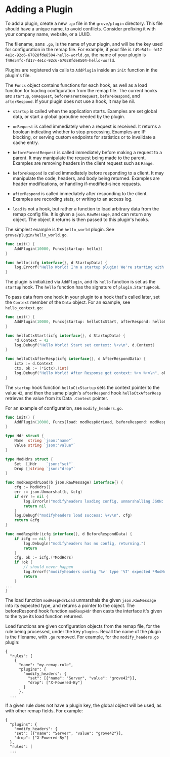 # Adding a Plugin

To add a plugin, create a new `.go` file in the `grove/plugin` directory. This file should have a unique name, to avoid conflicts. Consider prefixing it with your company name, website, or a UUID.

The filename, sans `.go`, is the name of your plugin, and will be the key used for configuration in the remap file. For example, if your file is `f49e54fc-fd17-4e1c-92c6-67028fde8504-hello-world.go`, the name of your plugin is `f49e54fc-fd17-4e1c-92c6-67028fde8504-hello-world`.

Plugins are registered via calls to `AddPlugin` inside an `init` function in the plugin's file.

The `Funcs` object contains functions for each hook, as well as a load function for loading configuration from the remap file. The current hooks are `startup`, `onRequest`, `beforeParentRequest`, `beforeRespond`, and `afterRespond`. If your plugin does not use a hook, it may be nil.

* `startup` is called when the application starts. Examples are set global data, or start a global goroutine needed by the plugin.

* `onRequest` is called immediately when a request is received. It returns a boolean indicating whether to stop processing. Examples are IP blocking, or serving custom endpoints for statistics or to invalidate a cache entry.

* `beforeParentRequest` is called immediately before making a request to a parent. It may manipulate the request being made to the parent. Examples are removing headers in the client request such as `Range`.

* `beforeRespond` is called immediately before responding to a client. It may manipulate the code, headers, and body being returned. Examples are header modifications, or handling if-modified-since requests.

* `afterRespond` is called immediately after responding to the client. Examples are recording stats, or writing to an access log.

* `load` is not a hook, but rather a function to load arbitrary data from the remap config file. It is given a `json.RawMessage`, and can return any object. The object it returns is then passed to this plugin's hooks.

The simplest example is the `hello_world` plugin. See `grove/plugin/hello_world.go`.

```go
func init() {
	AddPlugin(10000, Funcs{startup: hello})
}

func hello(icfg interface{}, d StartupData) {
	log.Errorf("Hello World! I'm a startup plugin! We're starting with %v bytes!\n", d.Config.CacheSizeBytes)
}
```

The plugin is initialized via `AddPlugin`, and its `hello` function is set as the `startup` hook. The `hello` function has the signature of `plugin.StartupHook`.

To pass data from one hook in your plugin to a hook that's called later, set the `Context` member of the `Data` object. For an example, see `hello_context.go`:

```go
func init() {
	AddPlugin(10000, Funcs{startup: helloCtxStart, afterRespond: helloCtxAfterResp})
}

func helloCtxStart(icfg interface{}, d StartupData) {
	*d.Context = 42
	log.Debugf("Hello World! Start set context: %+v\n", d.Context)
}

func helloCtxAfterResp(icfg interface{}, d AfterRespondData) {
	ictx := d.Context
	ctx, ok := (*ictx).(int)
	log.Debugf("Hello World! After Response got context: %+v %+v\n", ok, ctx)
}
```

The `startup` hook function `helloCtxStartup` sets the context pointer to the value `42`, and then the same plugin's `afterRespond` hook `helloCtxAfterResp` retrieves the value from its Data `.Context` pointer.

For an example of configuration, see `modify_headers.go`.

```go
func init() {
	AddPlugin(10000, Funcs{load: modRespHdrLoad, beforeRespond: modRespHdr})
}

type Hdr struct {
	Name  string `json:"name"`
	Value string `json:"value"`
}

type ModHdrs struct {
	Set  []Hdr    `json:"set"`
	Drop []string `json:"drop"`
}

func modRespHdrLoad(b json.RawMessage) interface{} {
	cfg := ModHdrs{}
	err := json.Unmarshal(b, &cfg)
	if err != nil {
		log.Errorln("modifyheaders loading config, unmarshalling JSON: " + err.Error())
		return nil
	}
	log.Debugf("modifyheaders load success: %+v\n", cfg)
	return &cfg
}

func modRespHdr(icfg interface{}, d BeforeRespondData) {
	if icfg == nil {
		log.Debugln("modifyheaders has no config, returning.")
		return
	}
	cfg, ok := icfg.(*ModHdrs)
	if !ok {
		// should never happen
		log.Errorf("modifyheaders config '%v' type '%T' expected *ModHdrs\n", icfg, icfg)
		return
	}
...
}
```

The load function `modRespHdrLoad` unmarshals the given `json.RawMessage` into its expected type, and returns a pointer to the object. The beforeRespond hook function `modRespHdr` then casts the interface it's given to the type its load function returned.

Load functions are given configuration objects from the remap file, for the rule being processed, under the key `plugins`. Recall the name of the plugin is the filename, with `.go` removed. For example, for the `modify_headers.go` plugin:

```
{
  "rules": [
    {
      "name": "my-remap-rule",
      "plugins": {
        "modify_headers": {
          "set": [{"name": "Server", "value": "grove42"}],
          "drop": ["X-Powered-By"]
        }
      },
  ...
```

If a given rule does not have a plugin key, the global object will be used, as with other remap fields. For example:

```
{
  "plugins": {
    "modify_headers": {
    "set": [{"name": "Server", "value": "grove42"}],
    "drop": ["X-Powered-By"]
  },
  "rules": [
  ...
```
